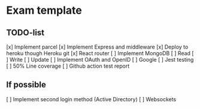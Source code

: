 # Exam template

## TODO-list

[x] Implement parcel
[x] Implement Express and middleware
[x] Deploy to heroku though Heroku git
[x] React router
[ ] Implement MongoDB
[ ] Read
[ ] Write
[ ] Update
[ ] Implement OAuth and OpenID
[ ] Google
[ ] Jest testing
[ ] 50% Line coverage
[ ] Github action test report

## If possible

[ ] Implement second login method (Active Directory)
[ ] Websockets
